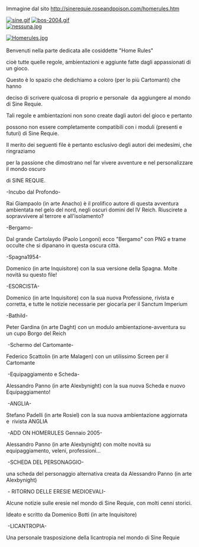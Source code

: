 Immagine dal sito http://sinerequie.roseandpoison.com/homerules.htm

[![sine.gif](https://i.postimg.cc/3Jxrvsvj/sine.gif)](https://postimg.cc/PN0kGFKN)
[![bos-2004.gif](https://i.postimg.cc/FK5QD87B/bos-2004.gif)](https://postimg.cc/rDJbphG1)
<br/>
[![nessuna.jpg](https://i.postimg.cc/T1zcZZBK/nessuna.jpg)](https://postimg.cc/7JN7zQH4)

[![Homerules.jpg](https://i.postimg.cc/D0P91xKD/Homerules.jpg)](https://postimg.cc/2L39DFyF)
<br/>
<br/>
Benvenuti nella parte dedicata alle cosiddette "Home Rules"

cioè tutte quelle regole, ambientazioni e aggiunte fatte dagli appassionati di un gioco.

Questo è lo spazio che dedichiamo a coloro (per lo più Cartomanti) che hanno

deciso di scrivere qualcosa di proprio e personale  da aggiungere al mondo di Sine Requie.

Tali regole e ambientazioni non sono create dagli autori del gioco e pertanto

possono non essere completamente compatibili con i moduli (presenti e futuri) di Sine Requie.

Il merito dei seguenti file è pertanto esclusivo degli autori dei medesimi, che ringraziamo

per la passione che dimostrano nel far vivere avventure e nel personalizzare il mondo oscuro

di SINE REQUIE.

\-Incubo dal Profondo-

Rai Giampaolo (in arte Anacho) è il prolifico autore di questa avventura ambientata nel gelo del nord, negli oscuri domini del IV Reich. Riuscirete a sopravvivere al terrore e all'isolamento?

\-Bergamo-

Dal grande Cartolaydo (Paolo Longoni) ecco "Bergamo" con PNG e trame occulte che si dipanano in questa oscura città.

\-Spagna1954-

Domenico (in arte Inquisitore) con la sua versione della Spagna. Molte novità su questo file!

\-ESORCISTA-

Domenico (in arte Inquisitore) con la sua nuova Professione, rivista e corretta, e tutte le notizie necessarie per giocarla per il Sanctum Imperium

\-Bathild-

Peter Gardina (in arte Daght) con un modulo ambientazione-avventura su un cupo Borgo del Reich

 \-Schermo del Cartomante-

Federico Scattolin (in arte Malagen) con un utilissimo Screen per il Cartomante

 \-Equipaggiamento e Scheda-

Alessandro Panno (in arte Alexbynight) con la sua nuova Scheda e nuovo Equipaggiamento!

 \-ANGLIA-

Stefano Padelli (in arte Rosiel) con la sua nuova ambientazione aggiornata e  rivista ANGLIA

 \-ADD ON HOMERULES Gennaio 2005-

Alessandro Panno (in arte Alexbynight) con molte novità su equipaggiamento, veleni, professioni...

 \-SCHEDA DEL PERSONAGGIO-

una scheda del personaggio alternativa creata da Alessandro Panno (in arte Alexbynight)

 \- RITORNO DELLE ERESIE MEDIOEVALI-

Alcune notizie sulle eresie nel mondo di Sine Requie, con molti cenni storici.

Ideato e scritto da Domenico Botti (in arte Inquisitore)

 \-LICANTROPIA-


Una personale trasposizione della licantropia nel mondo di Sine Requie

